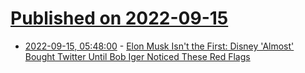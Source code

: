 # [Published on 2022-09-15](index.md)

* [2022-09-15, 05:48:00](https://soylentnews.org/article.pl?sid=22/09/14/1235228&from=rss) - [Elon Musk Isn't the First: Disney 'Almost' Bought Twitter Until Bob Iger Noticed These Red Flags](https://soylentnews.org/article.pl?sid=22/09/14/1235228&from=rss)
